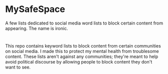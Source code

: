 # MySafeSpace
A few lists dedicated to social media word lists to block certain content from appearing. The name is ironic.

#

This repo contains keyword lists to block content from certain communities on social media. I made this to protect my mental health from troublesome content. These lists aren't against any communities; they're meant to help avoid political discourse by allowing people to block content they don't want to see.
